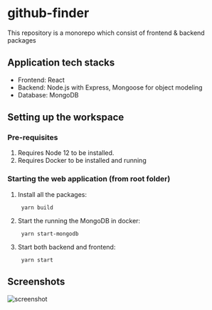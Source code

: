 # github-finder
This repository is a monorepo which consist of frontend & backend packages

## Application tech stacks
- Frontend: React
- Backend: Node.js with Express, Mongoose for object modeling
- Database: MongoDB

## Setting up the workspace
### Pre-requisites
1. Requires Node 12 to be installed.
2. Requires Docker to be installed and running

### Starting the web application (from root folder)
1. Install all the packages:

        yarn build

2. Start the running the MongoDB in docker:

        yarn start-mongodb

3. Start both backend and frontend:

        yarn start
        
## Screenshots
![screenshot][screenshot]

[screenshot]: ./docs/images/github-finder.gif "Screenshot of app"